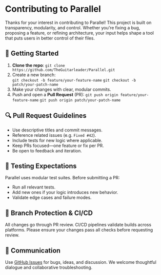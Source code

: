 # Contributing to Parallel

Thanks for your interest in contributing to Parallel! This project is built on transparency, modularity, and control. Whether you're fixing a bug, proposing a feature, or refining architecture, your input helps shape a tool that puts users in better control of their files.

## 🧱 Getting Started

1. **Clone the repo**: 
    `git clone https://github.com/TheGuitarleader/Parallel.git`
2. Create a new branch:  
    `git checkout -b feature/your-feature-name`
    `git checkout -b patch/your-patch-name`
3. Make your changes with clear, modular commits.
4. Push and open a **Pull Request** (PR):
    `git push origin feature/your-feature-name`
    `git push origin patch/your-patch-name`

## 🔍 Pull Request Guidelines

- Use descriptive titles and commit messages.
- Reference related issues (e.g. `Fixed #42`).
- Include tests for new logic where applicable.
- Keep PRs focused—one feature or fix per PR.
- Be open to feedback and iteration.

## 🧪 Testing Expectations

Parallel uses modular test suites. Before submitting a PR:
- Run all relevant tests.
- Add new ones if your logic introduces new behavior.
- Validate edge cases and failure modes.

## 🧭 Branch Protection & CI/CD

All changes go through PR review. CI/CD pipelines validate builds across platforms. Please ensure your changes pass all checks before requesting review.

## 💬 Communication

Use [GitHub Issues](https://github.com/TheGuitarleader/Parallel/issues) for bugs, ideas, and discussion. We welcome thoughtful dialogue and collaborative troubleshooting.
